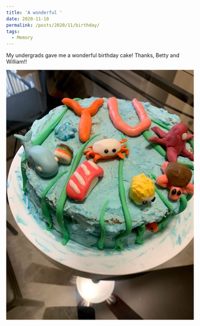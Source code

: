 ```yaml
---
title: 'A wonderful '
date: 2020-11-10
permalink: /posts/2020/11/birthday/
tags:
  - Memory
---
```

My undergrads gave me a wonderful birthday cake! Thanks, Betty and William!!

<img src="/images/2021-06-30-15-29-29.png" style="display: block; margin: auto;" />
<br>
